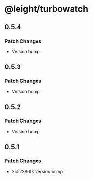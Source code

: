 # @leight/turbowatch

## 0.5.4

### Patch Changes

- Version bump

## 0.5.3

### Patch Changes

- Version bump

## 0.5.2

### Patch Changes

- Version bump

## 0.5.1

### Patch Changes

- 2c523860: Version bump
